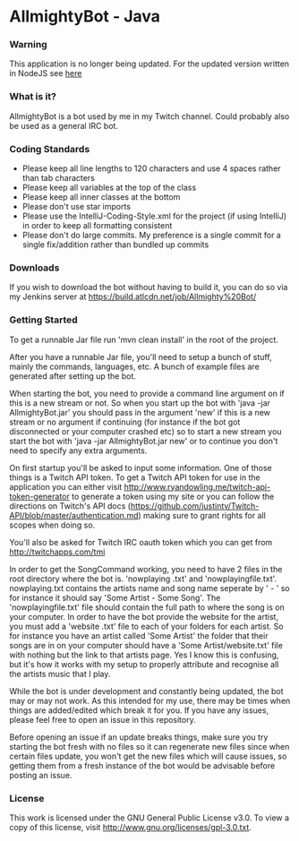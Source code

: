 AllmightyBot - Java
====================================

### Warning
This application is no longer being updated. For the updated version written in NodeJS see [here](https://github.com/RyanTheAllmighty/AllmightyBot)

### What is it?

AllmightyBot is a bot used by me in my Twitch channel. Could probably also be used as a general IRC bot.

### Coding Standards

+ Please keep all line lengths to 120 characters and use 4 spaces rather than tab characters
+ Please keep all variables at the top of the class
+ Please keep all inner classes at the bottom
+ Please don't use star imports
+ Please use the IntelliJ-Coding-Style.xml for the project (if using IntelliJ) in order to keep all formatting consistent
+ Please don't do large commits. My preference is a single commit for a single fix/addition rather than bundled up commits

### Downloads

If you wish to download the bot without having to build it, you can do so via my Jenkins server at https://build.atlcdn.net/job/Allmighty%20Bot/

### Getting Started

To get a runnable Jar file run 'mvn clean install' in the root of the project.

After you have a runnable Jar file, you'll need to setup a bunch of stuff, mainly the commands, languages, etc. A
bunch of example files are generated after setting up the bot.

When starting the bot, you need to provide a command line argument on if this is a new stream or not. So when you
start up the bot with 'java -jar AllmightyBot.jar' you should pass in the argument 'new' if this is a new stream or
no argument if continuing (for instance if the bot got disconnected or your computer crashed etc) so to start a new
stream you start the bot with 'java -jar AllmightyBot.jar new' or to continue you don't need to specify any extra
arguments.

On first startup you'll be asked to input some information. One of those things is a Twitch API token. To get a
Twitch API token for use in the application you can either visit http://www.ryandowling.me/twitch-api-token-generator
to generate a token using my site or you can follow the directions on Twitch's API docs
(https://github.com/justintv/Twitch-API/blob/master/authentication.md) making sure to grant rights for all scopes when
doing so.

You'll also be asked for Twitch IRC oauth token which you can get from http://twitchapps.com/tmi

In order to get the SongCommand working, you need to have 2 files in the root directory where the bot is. 'nowplaying
.txt' and 'nowplayingfile.txt'. nowplaying.txt contains the artists name and song name seperate by ' - ' so for
instance it should say 'Some Artist - Some Song'. The 'nowplayingfile.txt' file should contain the full path to where
the song is on your computer. In order to have the bot provide the website for the artist, you must add a 'website
.txt' file to each of your folders for each artist. So for instance you have an artist called 'Some Artist' the
folder that their songs are in on your computer should have a 'Some Artist/website.txt' file with nothing but the
link to that artists page. Yes I know this is confusing, but it's how it works with my setup to properly attribute
and recognise all the artists music that I play.

While the bot is under development and constantly being updated, the bot may or may not work. As this intended for my
use, there may be times when things are added/edited which break it for you. If you have any issues, please feel free
to open an issue in this repository.

Before opening an issue if an update breaks things, make sure you try starting the bot fresh with no files so it can
regenerate new files since when certain files update, you won't get the new files which will cause issues, so getting
them from a fresh instance of the bot would be advisable before posting an issue.

### License

This work is licensed under the GNU General Public License v3.0. To view a copy of this license, visit
http://www.gnu.org/licenses/gpl-3.0.txt.
